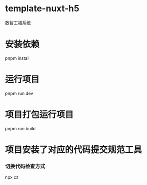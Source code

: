 # template-nuxt-h5
数智工福系统

# 安装依赖
pnpm  install

# 运行项目
pnpm  run  dev

# 项目打包运行项目
pnpm  run  build

# 项目安装了对应的代码提交规范工具

### 切换代码检查方式
npx cz